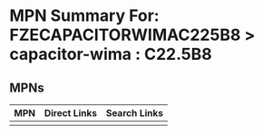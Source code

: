 



# MPN Summary For: FZECAPACITORWIMAC225B8 > capacitor-wima : C22.5B8

## MPNs
  

|MPN|Direct Links|Search Links|
| :--- | :--- | :--- |
||||
